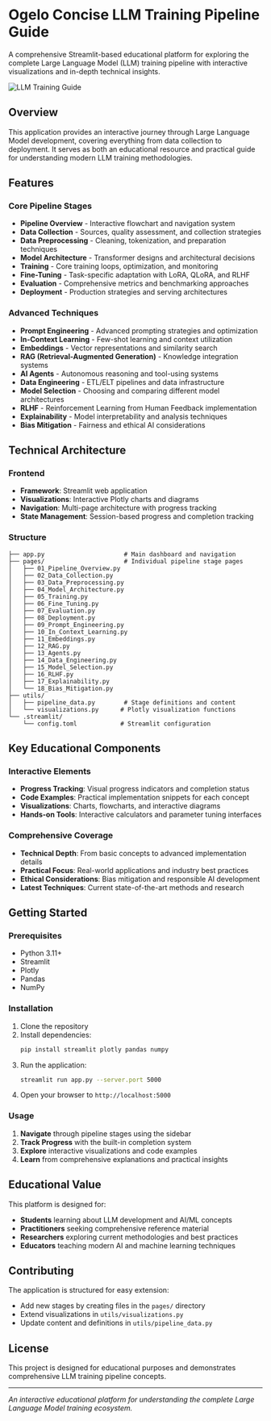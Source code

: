# Ogelo Concise LLM Training Pipeline Guide

A comprehensive Streamlit-based educational platform for exploring the complete Large Language Model (LLM) training pipeline with interactive visualizations and in-depth technical insights.

![LLM Training Guide](screenshots/llm_guide.png)

## Overview

This application provides an interactive journey through Large Language Model development, covering everything from data collection to deployment. It serves as both an educational resource and practical guide for understanding modern LLM training methodologies.

## Features

### Core Pipeline Stages
- **Pipeline Overview** - Interactive flowchart and navigation system
- **Data Collection** - Sources, quality assessment, and collection strategies
- **Data Preprocessing** - Cleaning, tokenization, and preparation techniques
- **Model Architecture** - Transformer designs and architectural decisions
- **Training** - Core training loops, optimization, and monitoring
- **Fine-Tuning** - Task-specific adaptation with LoRA, QLoRA, and RLHF
- **Evaluation** - Comprehensive metrics and benchmarking approaches
- **Deployment** - Production strategies and serving architectures

### Advanced Techniques
- **Prompt Engineering** - Advanced prompting strategies and optimization
- **In-Context Learning** - Few-shot learning and context utilization
- **Embeddings** - Vector representations and similarity search
- **RAG (Retrieval-Augmented Generation)** - Knowledge integration systems
- **AI Agents** - Autonomous reasoning and tool-using systems
- **Data Engineering** - ETL/ELT pipelines and data infrastructure
- **Model Selection** - Choosing and comparing different model architectures
- **RLHF** - Reinforcement Learning from Human Feedback implementation
- **Explainability** - Model interpretability and analysis techniques
- **Bias Mitigation** - Fairness and ethical AI considerations

## Technical Architecture

### Frontend
- **Framework**: Streamlit web application
- **Visualizations**: Interactive Plotly charts and diagrams
- **Navigation**: Multi-page architecture with progress tracking
- **State Management**: Session-based progress and completion tracking

### Structure
```
├── app.py                      # Main dashboard and navigation
├── pages/                      # Individual pipeline stage pages
│   ├── 01_Pipeline_Overview.py
│   ├── 02_Data_Collection.py
│   ├── 03_Data_Preprocessing.py
│   ├── 04_Model_Architecture.py
│   ├── 05_Training.py
│   ├── 06_Fine_Tuning.py
│   ├── 07_Evaluation.py
│   ├── 08_Deployment.py
│   ├── 09_Prompt_Engineering.py
│   ├── 10_In_Context_Learning.py
│   ├── 11_Embeddings.py
│   ├── 12_RAG.py
│   ├── 13_Agents.py
│   ├── 14_Data_Engineering.py
│   ├── 15_Model_Selection.py
│   ├── 16_RLHF.py
│   ├── 17_Explainability.py
│   └── 18_Bias_Mitigation.py
├── utils/
│   ├── pipeline_data.py        # Stage definitions and content
│   └── visualizations.py      # Plotly visualization functions
└── .streamlit/
    └── config.toml            # Streamlit configuration
```

## Key Educational Components

### Interactive Elements
- **Progress Tracking**: Visual progress indicators and completion status
- **Code Examples**: Practical implementation snippets for each concept
- **Visualizations**: Charts, flowcharts, and interactive diagrams
- **Hands-on Tools**: Interactive calculators and parameter tuning interfaces

### Comprehensive Coverage
- **Technical Depth**: From basic concepts to advanced implementation details
- **Practical Focus**: Real-world applications and industry best practices
- **Ethical Considerations**: Bias mitigation and responsible AI development
- **Latest Techniques**: Current state-of-the-art methods and research

## Getting Started

### Prerequisites
- Python 3.11+
- Streamlit
- Plotly
- Pandas
- NumPy

### Installation
1. Clone the repository
2. Install dependencies:
   ```bash
   pip install streamlit plotly pandas numpy
   ```
3. Run the application:
   ```bash
   streamlit run app.py --server.port 5000
   ```
4. Open your browser to `http://localhost:5000`

### Usage
1. **Navigate** through pipeline stages using the sidebar
2. **Track Progress** with the built-in completion system
3. **Explore** interactive visualizations and code examples
4. **Learn** from comprehensive explanations and practical insights

## Educational Value

This platform is designed for:
- **Students** learning about LLM development and AI/ML concepts
- **Practitioners** seeking comprehensive reference material
- **Researchers** exploring current methodologies and best practices
- **Educators** teaching modern AI and machine learning techniques

## Contributing

The application is structured for easy extension:
- Add new stages by creating files in the `pages/` directory
- Extend visualizations in `utils/visualizations.py`
- Update content and definitions in `utils/pipeline_data.py`

## License

This project is designed for educational purposes and demonstrates comprehensive LLM training pipeline concepts.

---

*An interactive educational platform for understanding the complete Large Language Model training ecosystem.*
